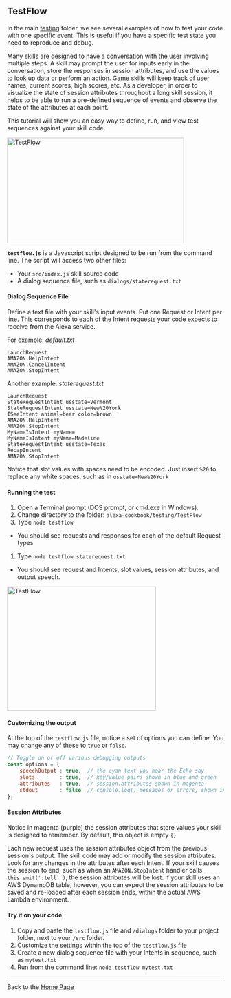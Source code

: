 ## TestFlow <a id="title"></a>

In the main [testing](../testing) folder, we see several examples of how to test your code with one specific event.
This is useful if you have a specific test state you need to reproduce and debug.

Many skills are designed to have a conversation with the user involving multiple steps.
A skill may prompt the user for inputs early in the conversation, store the responses in session attributes, and use the values to look up data or perform an action.
Game skills will keep track of user names, current scores, high scores, etc.
As a developer, in order to visualize the state of session attributes throughout a long skill session, it helps to be able to run a pre-defined sequence of events and observe the state of the attributes at each point.

This tutorial will show you an easy way to define, run, and view test sequences against your skill code.

<img src="https://m.media-amazon.com/images/G/01/cookbook/testflow_default._TTH_.png" alt="TestFlow" width="411" height="245">

**```testflow.js```** is a Javascript script designed to be run from the command line.  The script will access two other files:
 * Your ```src/index.js``` skill source code
 * A dialog sequence file, such as  ```dialogs/staterequest.txt```


#### Dialog Sequence File
Define a text file with your skill's input events.
Put one Request or Intent per line.  This corresponds to each of the Intent requests your code expects to receive from the Alexa service.

For example: *default.txt*

```
LaunchRequest
AMAZON.HelpIntent
AMAZON.CancelIntent
AMAZON.StopIntent
```

Another example: *staterequest.txt*

```
LaunchRequest
StateRequestIntent usstate=Vermont
StateRequestIntent usstate=New%20York
ISeeIntent animal=bear color=brown
AMAZON.HelpIntent
AMAZON.StopIntent
MyNameIsIntent myName=
MyNameIsIntent myName=Madeline
StateRequestIntent usstate=Texas
RecapIntent
AMAZON.StopIntent
```

Notice that slot values with spaces need to be encoded.  Just insert ```%20``` to replace any white spaces, such as in ```usstate=New%20York```

#### Running the test

1. Open a Terminal prompt (DOS prompt, or cmd.exe in Windows).
1. Change directory to the folder: ```alexa-cookbook/testing/TestFlow```
1. Type ```node testflow```
  + You should see requests and responses for each of the default Request types
1. Type ```node testflow staterequest.txt```
  + You should see request and Intents, slot values, session attributes, and output speech.


<img src="https://m.media-amazon.com/images/G/01/cookbook/testflow1._TTH_.png" alt="TestFlow" width="346" height="288">


#### Customizing the output
At the top of the ```testflow.js``` file, notice a set of options you can define.
You may change any of these to ```true``` or ```false```.

```javascript
// Toggle on or off various debugging outputs
const options = {
    speechOutput : true,  // the cyan text you hear the Echo say
    slots        : true,  // key/value pairs shown in blue and green
    attributes   : true,  // session.attributes shown in magenta
    stdout       : false  // console.log() messages or errors, shown in white
};
```

#### Session Attributes
Notice in magenta (purple) the session attributes that store values your skill is designed to remember.
By default, this object is empty ```{}```

Each new request uses the session attributes object from the previous session's output.
The skill code may add or modify the session attributes.  Look for any changes in the attributes after each Intent.
If your skill causes the session to end, such as when an ```AMAZON.StopIntent``` handler calls ```this.emit(':tell' )```, the session attributes will be lost.
If your skill uses an AWS DynamoDB table, however, you can expect the session attributes to be saved and re-loaded after each session ends, within the actual AWS Lambda environment.


#### Try it on your code
1. Copy and paste the ```testflow.js``` file and ```/dialogs``` folder to your project folder, next to your ```/src``` folder.
1. Customize the settings within the top of the ```testflow.js``` file
1. Create a new dialog sequence file with your Intents in sequence, such as ```mytest.txt```
1. Run from the command line: ```node testflow mytest.txt```

<hr />

Back to the [Home Page](../../README.md#title)

